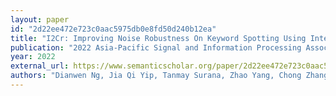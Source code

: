 ```yaml
---
layout: paper
id: "2d22ee472e723c0aac5975db0e8fd50d240b12ea"
title: "I2Cr: Improving Noise Robustness On Keyword Spotting Using Inter-Intra Contrastive Regularization"
publication: "2022 Asia-Pacific Signal and Information Processing Association Annual Summit and Conference (APSIPA ASC)"
year: 2022
external_url: https://www.semanticscholar.org/paper/2d22ee472e723c0aac5975db0e8fd50d240b12ea
authors: "Dianwen Ng, Jia Qi Yip, Tanmay Surana, Zhao Yang, Chong Zhang, Yukun Ma, Chongjia Ni, Chng Eng Siong, B. Ma"
---
```

